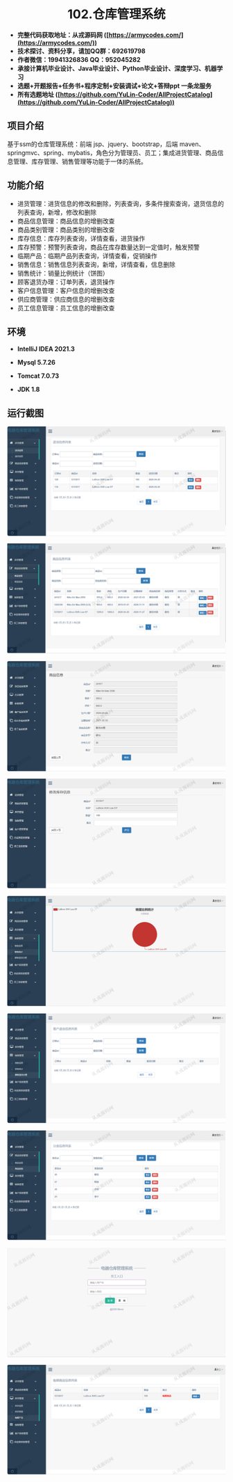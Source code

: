 <p><h1 align="center">102.仓库管理系统</h1></p>

- <b>完整代码获取地址：从戎源码网 ([https://armycodes.com/](https://armycodes.com/))</b>
- <b>技术探讨、资料分享，请加QQ群：692619798</b> 
- <b>作者微信：19941326836  QQ：952045282</b> 
- <b>承接计算机毕业设计、Java毕业设计、Python毕业设计、深度学习、机器学习</b>
- <b>选题+开题报告+任务书+程序定制+安装调试+论文+答辩ppt 一条龙服务</b>
- <b>所有选题地址 ([https://github.com/YuLin-Coder/AllProjectCatalog](https://github.com/YuLin-Coder/AllProjectCatalog)) </b>

## 项目介绍
基于ssm的仓库管理系统：前端 jsp、jquery、bootstrap，后端 maven、springmvc、spring、mybatis，角色分为管理员、员工；集成进货管理、商品信息管理、库存管理、销售管理等功能于一体的系统。

## 功能介绍

- 进货管理：进货信息的修改和删除，列表查询，多条件搜索查询，退货信息的列表查询，新增，修改和删除
- 商品信息管理：商品信息的增删改查
- 商品类别管理：商品类别的增删改查
- 库存信息：库存列表查询，详情查看，进货操作
- 库存预警：预警列表查询，商品在库存数量达到一定值时，触发预警
- 临期产品：临期产品列表查询，详情查看，促销操作
- 销售信息：销售信息列表查询，新增，详情查看，信息删除
- 销售统计：销量比例统计（饼图）
- 顾客退货办理：订单列表，退货操作
- 客户信息管理：客户信息的增删改查
- 供应商管理：供应商信息的增删改查
- 员工信息管理：员工信息的增删改查

## 环境

- <b>IntelliJ IDEA 2021.3</b>

- <b>Mysql 5.7.26</b>

- <b>Tomcat 7.0.73</b>

- <b>JDK 1.8</b>

## 运行截图
![](screenshot/1.png)

![](screenshot/2.png)

![](screenshot/3.png)

![](screenshot/4.png)

![](screenshot/5.png)

![](screenshot/6.png)

![](screenshot/7.png)

![](screenshot/8.png)

![](screenshot/9.png)
